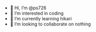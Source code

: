 - 👋 Hi, I’m @ps726
- 👀 I’m interested in coding
- 🌱 I’m currently learning hikari
- 💞️ I’m looking to collaborate on nothing
<!---
ps726/ps726 is a ✨ special ✨ repository because its `README.md` (this file) appears on your GitHub profile.
You can click the Preview link to take a look at your changes.
--->
